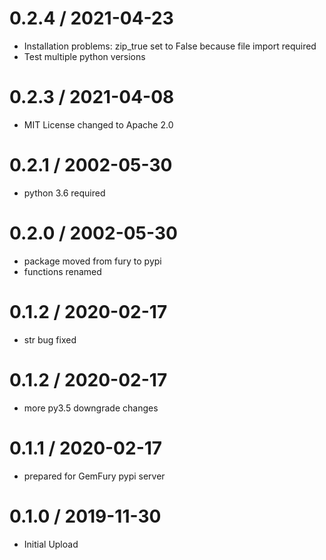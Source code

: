 # 0.2.4 / 2021-04-23

  * Installation problems: zip_true set to False because file import required
  * Test multiple python versions

# 0.2.3 / 2021-04-08

  * MIT License changed to Apache 2.0

# 0.2.1 / 2002-05-30

   * python 3.6 required

# 0.2.0 / 2002-05-30

   * package moved from fury to pypi
   * functions renamed

# 0.1.2 / 2020-02-17

   * str bug fixed

# 0.1.2 / 2020-02-17

   * more py3.5 downgrade changes

# 0.1.1 / 2020-02-17

   * prepared for GemFury pypi server

# 0.1.0 / 2019-11-30

  * Initial Upload
